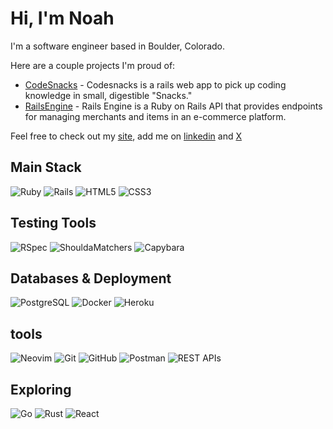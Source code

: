 # Hi, I'm Noah

I'm a software engineer based in Boulder, Colorado.

Here are a couple projects I'm proud of:

- [CodeSnacks](https://github.com/CodingOnTheJohn) - Codesnacks is a rails web app to pick up coding knowledge in small, digestible "Snacks." 
- [RailsEngine](https://github.com/noahdurbin/rails_engine) - Rails Engine is a Ruby on Rails API that provides endpoints for managing merchants and items in an e-commerce platform.

Feel free to check out my [site](https://noahdurbin.github.io), add me on [linkedin](https://www.linkedin.com/in/noahdurbin/) and [X](https://x.com/DurbinNoah)

## Main Stack
![Ruby](https://img.shields.io/badge/Ruby-FF7F50?style=for-the-badge&logo=ruby&logoColor=white)
![Rails](https://img.shields.io/badge/Rails-FF6347?style=for-the-badge&logo=ruby-on-rails&logoColor=white)
![HTML5](https://img.shields.io/badge/HTML5-FF4500?style=for-the-badge&logo=html5&logoColor=white)
![CSS3](https://img.shields.io/badge/CSS3-FF8000?style=for-the-badge&logo=css3&logoColor=white)

## Testing Tools
![RSpec](https://img.shields.io/badge/RSpec-FFA07A?style=for-the-badge&logo=ruby&logoColor=white)
![ShouldaMatchers](https://img.shields.io/badge/ShouldaMatchers-FF9966?style=for-the-badge&logo=ruby&logoColor=white)
![Capybara](https://img.shields.io/badge/Capybara-FF8C00?style=for-the-badge&logo=ruby&logoColor=white)

## Databases & Deployment
![PostgreSQL](https://img.shields.io/badge/PostgreSQL-FFA54F?style=for-the-badge&logo=postgresql&logoColor=white)
![Docker](https://img.shields.io/badge/Docker-FFA500?style=for-the-badge&logo=docker&logoColor=white)
![Heroku](https://img.shields.io/badge/Heroku-FF7518?style=for-the-badge&logo=heroku&logoColor=white)

## tools
![Neovim](https://img.shields.io/badge/Neovim-FF8833?style=for-the-badge&logo=neovim&logoColor=white)
![Git](https://img.shields.io/badge/Git-FF7F24?style=for-the-badge&logo=git&logoColor=white)
![GitHub](https://img.shields.io/badge/GitHub-FF6103?style=for-the-badge&logo=github&logoColor=white)
![Postman](https://img.shields.io/badge/Postman-FF6C37?style=for-the-badge&logo=postman&logoColor=white)
![REST APIs](https://img.shields.io/badge/REST%20APIs-FF7700?style=for-the-badge&logo=data:image/svg+xml;base64,PHN2ZyB4bWxucz0iaHR0cDovL3d3dy53My5vcmcvMjAwMC9zdmciIHZpZXdCb3g9IjAgMCAyNCAyNCIgZmlsbD0id2hpdGUiPjxwYXRoIGQ9Ik0yMCA4SDR2Mi41aDEuOHYyLjVIMnYyLjVoMy44djIuNUgyMHYtMi41aC0xLjh2LTIuNUgyMFY4em0tMy44IDUuOGgtMi41djIuNGgtMi41di0yLjRINy41di0yLjNoMTEuMnYyLjN6Ii8+PC9zdmc+&logoColor=white)

## Exploring
![Go](https://img.shields.io/badge/Go-FF9933?style=for-the-badge&logo=go&logoColor=white)
![Rust](https://img.shields.io/badge/Rust-FF7043?style=for-the-badge&logo=rust&logoColor=white)
![React](https://img.shields.io/badge/React-FF8C69?style=for-the-badge&logo=react&logoColor=white)

